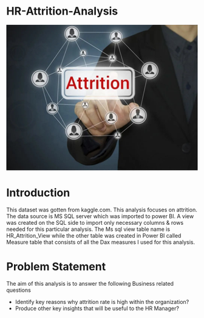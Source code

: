 # HR-Attrition-Analysis

![](Intro.jpg)

# Introduction

This dataset was gotten from kaggle.com. This analysis focuses on attrition. The data source is MS SQL server which was imported to power BI. A view was created on the SQL side to import only necessary columns & rows needed for this particular analysis. The Ms sql view table name is HR_Attrition_View while the other table was created in Power BI called Measure table that consists of all the Dax measures I used for this analysis.

# Problem Statement 

The aim of this analysis is to answer the following Business related questions

-  Identify key reasons why attrition rate is high within the organization?
-  Produce other key insights that will be useful to the HR Manager?
 
